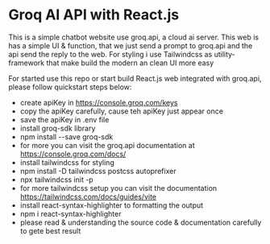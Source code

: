 # Groq AI API with React.js

This is a simple chatbot website use groq.api, a cloud ai server. This web is has a simple UI & function, that we just send a prompt to groq.api and the api send the reply to the web. For styling i use Tailwindcss as utility-framework that make build the modern an clean UI more easy

For started use this repo or start build React.js web integrated with groq.api, please follow quickstart steps below:
- create apiKey in https://console.groq.com/keys
- copy the apiKey carefully, cause teh apiKey just appear once
- save the apiKey in .env file
- install groq-sdk library
- npm install --save groq-sdk
- for more you can visit the groq.api documentation at https://console.groq.com/docs/
- install tailwindcss for styling
- npm install -D tailwindcss postcss autoprefixer
- npx tailwindcss init -p
- for more tailwindcss setup you can visit the documentation https://tailwindcss.com/docs/guides/vite
- install react-syntax-highlighter to formatting the output
- npm i react-syntax-highlighter
- please read & understanding the source code & documentation carefully to gete best result
